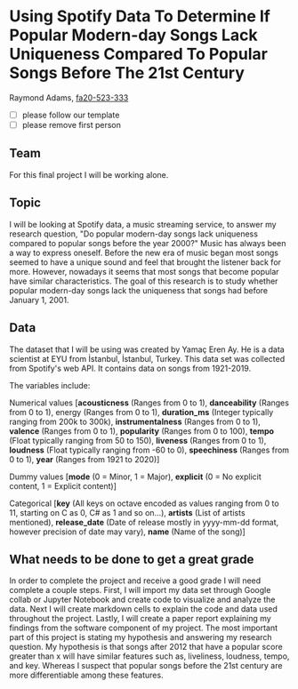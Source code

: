 # Using Spotify Data To Determine If Popular Modern-day Songs Lack Uniqueness Compared To Popular Songs Before The 21st Century

Raymond Adams, [fa20-523-333](https://github.com/cybertraining-dsc/fa20-523-333/project/project)

- [ ] please follow our template
- [ ] please remove first person

## Team

For this final project I will be working alone.

## Topic

I will be looking at Spotify data, a music streaming service, to answer my research question, "Do popular modern-day songs lack uniqueness compared to popular songs before the year 2000?" Music has always been a way to express oneself. Before the new era of music began most songs seemed to have a unique sound and feel that brought the listener back for more. However, nowadays it seems that most songs that become popular have similar characteristics. The goal of this research is to study whether popular modern-day songs lack the uniqueness that songs had before January 1, 2001.

## Data

The dataset that I will be using was created by Yamaç Eren Ay. He is a data scientist at EYU from İstanbul, İstanbul, Turkey. This data set was collected from Spotify's web API. It contains data on songs from 1921-2019.

The variables include:

Numerical values [**acousticness**  (Ranges from 0 to 1),  **danceability**  (Ranges from 0 to 1), energy (Ranges from 0 to 1),  **duration_ms**  (Integer typically ranging from 200k to 300k),  **instrumentalness**  (Ranges from 0 to 1),  **valence**  (Ranges from 0 to 1),  **popularity**  (Ranges from 0 to 100),  **tempo**  (Float typically ranging from 50 to 150),  **liveness**  (Ranges from 0 to 1),  **loudness**  (Float typically ranging from -60 to 0),  **speechiness**  (Ranges from 0 to 1),  **year**  (Ranges from 1921 to 2020)]

Dummy values [**mode**  (0 = Minor, 1 = Major),  **explicit**  (0 = No explicit content, 1 = Explicit content)]

Categorical [**key**  (All keys on octave encoded as values ranging from 0 to 11, starting on C as 0, C# as 1 and so on…),  **artists**  (List of artists mentioned),  **release_date**  (Date of release mostly in yyyy-mm-dd format, however precision of date may vary),  **name**  (Name of the song)]

## What needs to be done to get a great grade

In order to complete the project and receive a good grade I will need complete a couple steps. First, I will import my data set through Google collab or Jupyter Notebook and create code to visualize and analyze the data. Next I will create markdown cells to explain the code and data used throughout the project. Lastly, I will create a paper report explaining my findings from the software component of my project. The most important part of this project is stating my hypothesis and answering my research question. My hypothesis is that songs after 2012 that have a popular score greater than x will have similar features such as, liveliness, loudness, tempo, and key. Whereas I suspect that popular songs before the 21st century are more differentiable among these features. 
